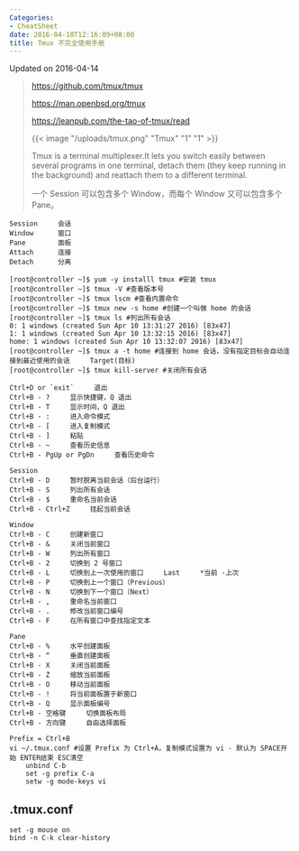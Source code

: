```yaml
---
Categories:
- CheatSheet
date: 2016-04-10T12:16:09+08:00
title: Tmux 不完全使用手册
---
```


<!--more-->

Updated on 2016-04-14

> https://github.com/tmux/tmux
>
> https://man.openbsd.org/tmux
>
> https://leanpub.com/the-tao-of-tmux/read
>
> {{< image "/uploads/tmux.png" "Tmux" "1" "1" >}}
>
> Tmux is a terminal multiplexer.It lets you switch easily between several programs in one terminal, detach them (they keep running in the background) and reattach them to a different terminal.
>
> 一个 Session 可以包含多个 Window，而每个 Window 又可以包含多个 Pane。

```
Session     会话
Window      窗口
Pane        面板
Attach      连接
Detach      分离

[root@controller ~]$ yum -y installl tmux #安装 tmux
[root@controller ~]$ tmux -V #查看版本号
[root@controller ~]$ tmux lscm #查看内置命令
[root@controller ~]$ tmux new -s home #创建一个叫做 home 的会话
[root@controller ~]$ tmux ls #列出所有会话
0: 1 windows (created Sun Apr 10 13:31:27 2016) [83x47]
1: 1 windows (created Sun Apr 10 13:32:15 2016) [83x47]
home: 1 windows (created Sun Apr 10 13:32:07 2016) [83x47]
[root@controller ~]$ tmux a -t home #连接到 home 会话，没有指定目标会自动连接到最近使用的会话     Target(目标)
[root@controller ~]$ tmux kill-server #关闭所有会话

Ctrl+D or `exit`     退出
Ctrl+B - ?     显示快捷键，Q 退出
Ctrl+B - T     显示时间，Q 退出
Ctrl+B - :     进入命令模式
Ctrl+B - [     进入复制模式
Ctrl+B - ]     粘贴
Ctrl+B - ~     查看历史信息
Ctrl+B - PgUp or PgDn     查看历史命令

Session
Ctrl+B - D     暂时脱离当前会话（后台运行）
Ctrl+B - S     列出所有会话
Ctrl+B - $     重命名当前会话
Ctrl+B - Ctrl+Z     挂起当前会话

Window
Ctrl+B - C     创建新窗口
Ctrl+B - &     关闭当前窗口
Ctrl+B - W     列出所有窗口
Ctrl+B - 2     切换到 2 号窗口
Ctrl+B - L     切换到上一次使用的窗口     Last     *当前 -上次
Ctrl+B - P     切换到上一个窗口（Previous）
Ctrl+B - N     切换到下一个窗口（Next）
Ctrl+B - ,     重命名当前窗口
Ctrl+B - .     修改当前窗口编号
Ctrl+B - F     在所有窗口中查找指定文本

Pane
Ctrl+B - %     水平创建面板
Ctrl+B - “     垂直创建面板
Ctrl+B - X     关闭当前面板
Ctrl+B - Z     缩放当前面板
Ctrl+B - O     移动当前面板
Ctrl+B - !     将当前面板置于新窗口
Ctrl+B - Q     显示面板编号
Ctrl+B - 空格键     切换面板布局
Ctrl+B - 方向键     自由选择面板

Prefix = Ctrl+B
vi ~/.tmux.conf #设置 Prefix 为 Ctrl+A，复制模式设置为 vi - 默认为 SPACE开始 ENTER结束 ESC清空
    unbind C-b
    set -g prefix C-a
    setw -g mode-keys vi
```

## .tmux.conf
```
set -g mouse on
bind -n C-k clear-history
```
